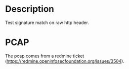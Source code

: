 # Description

Test signature match on raw http header.

# PCAP

The pcap comes from a redmine ticket (https://redmine.openinfosecfoundation.org/issues/3504).
